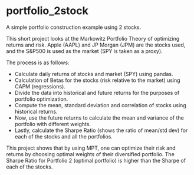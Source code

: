 # portfolio_2stock
A simple portfolio construction example using 2 stocks.

This short project looks at the Markowitz Portfolio Theory of optimizing returns and risk. Apple (AAPL) and JP Morgan (JPM) are the stocks used, and the S&P500 is used as the market (SPY is taken as a proxy). 

The process is as follows:
-	Calculate daily returns of stocks and market (SPY) using pandas.
-	Calculation of Betas for the stocks (risk relative to the market) using CAPM (regressions).
-	Divide the data into historical and future returns for the purposes of portfolio optimization.
-	Compute the mean, standard deviation and correlation of stocks using historical returns.
-	Now, use the future returns to calculate the mean and variance of the portfolio with different weights. 
-	Lastly, calculate the Sharpe Ratio (shows the ratio of mean/std dev) for each of the stocks and all the portfolios.

This project shows that by using MPT, one can optimize their risk and returns by choosing optimal weights of their diversified portfolio. The Sharpe Ratio for Portfolio 2 (optimal portfolio) is higher than the Sharpe of each of the stocks.
